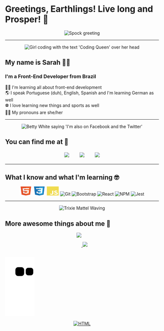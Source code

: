 # Greetings, Earthlings! Live long and Prosper! 🖖

<div align="center">
    <img  alt="Spock greeting" height="300px" width="600px" src="https://media.giphy.com/media/2EzVNMLqpNVn2/giphy.gif">
</div>

------------------
<div align="center">
    <img  alt="Girl coding with the text 'Coding Queen' over her head" height="200px" width="200px" src="https://media.giphy.com/media/emGDBYPZ2mVrsS1biZ/giphy.gif">
</div>

## My name is Sarah 👩‍🎤

### I'm a Front-End Developer from Brazil 

👩‍💻 I'm learning all about front-end development   
🌎  I speak Portuguese (duh), English, Spanish and I'm learning German as well   
⚽  I love learning new things and sports as well   
🐱‍🚀  My pronouns are she/her

------------------
<div align="center">
    <img  alt="Betty White saying 'I'm also on Facebook and the Twitter'" height="300px" width="100%" src="https://media.giphy.com/media/gcajW7oKirCdW/giphy.gif">
</div>

## You can find me at 👋  

<div style="margin-top: 10px" align="center"> 
    <a href = "https://www.linkedin.com/in/sarahmurebs/"><img src="https://img.shields.io/badge/linkedin-%230077B5.svg?logo=linkedin&logoColor=white" target="_blank" style="margin: 0 10px; padding: 5px"></a>
    <a href="https://instagram.com/ssch.codes" target="_blank"><img src="https://img.shields.io/badge/ssch.codes-%23E4405F.svg?logo=Instagram&logoColor=white" target="_blank" style="margin: 0 10px; padding: 5px"></a>
    <a href = "mailto:mureb_rosa@hotmail.com"><img src="https://img.shields.io/badge/Microsoft_Outlook-0078D4?logo=microsoft-outlook&logoColor=white" target="_blank" style="margin: 0 10px; padding: 5px"></a>
</div>

---------------------------------

## What I know and what I'm learning 🤓
<div style="margin-top: 10px" align="center">
    <img  alt="HTML" height="30" width="40" src="https://raw.githubusercontent.com/devicons/devicon/master/icons/html5/html5-original.svg">
    <img alt="CSS" height="30" width="40" src="https://raw.githubusercontent.com/devicons/devicon/master/icons/css3/css3-original.svg">
    <img alt="Javascript" height="30" width="40" src="https://raw.githubusercontent.com/devicons/devicon/master/icons/javascript/javascript-plain.svg">
    <img alt="Git" height="30" width="40" src="https://raw.githubusercontent.com/jmnote/z-icons/master/svg/git.svg">
    <img alt="Bootstrap" height="30" width="40" src="https://raw.githubusercontent.com/jmnote/z-icons/master/svg/bootstrap.svg">
    <img alt="React" height="30" width="40" src="https://upload.wikimedia.org/wikipedia/commons/thumb/a/a7/React-icon.svg/1200px-React-icon.svg.png">
    <img alt="NPM" height="30" width="40" src="https://upload.wikimedia.org/wikipedia/commons/thumb/d/db/Npm-logo.svg/540px-Npm-logo.svg.png">
    <img alt="Jest" height="30" width="40" src="https://seeklogo.com/images/J/jest-logo-F9901EBBF7-seeklogo.com.png">
</div>

---------------------------------
<div align="center">
    <img  alt="Trixie Mattel Waving" height="400px" width="100%" src="https://media.giphy.com/media/c49xidPHnyRg0eBWTv/giphy.gif">
</div>

## More awesome things about me 🤯

 <div style="margin-bottom: 30px" align="center">
   <a href="https://github.com/ssschneider">
   <img height="180em" style="margin-bottom: 30px" src="https://github-readme-stats.vercel.app/api?username=ssschneider&show_icons=true&theme=radical&include_all_commits=true&count_private=true"/>
   <img height="180em" src="https://github-readme-stats.vercel.app/api/top-langs/?username=ssschneider&layout=compact&langs_count=6&theme=radical"/>

</div>

![Snake animation](https://github.com/ssschneider/ssschneider/blob/output/github-contribution-grid-snake.svg)

<div align="center">
    <img  alt="HTML" height="200px" width="100%" src="https://media.giphy.com/media/5xaOcLyjXRo4hX5UhSU/giphy.gif">
</div>